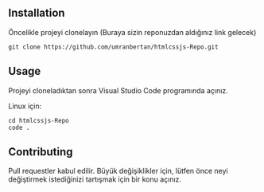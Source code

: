

## Installation

 Öncelikle projeyi clonelayın (Buraya sizin reponuzdan aldığınız link gelecek)

```
git clone https://github.com/umranbertan/htmlcssjs-Repo.git
```

## Usage

Projeyi cloneladıktan sonra Visual Studio Code programında açınız.

Linux için:

```
cd htmlcssjs-Repo
code .
```

## Contributing 

Pull requestler kabul edilir. Büyük değişiklikler için, lütfen önce neyi değiştirmek istediğinizi tartışmak için bir konu açınız.

